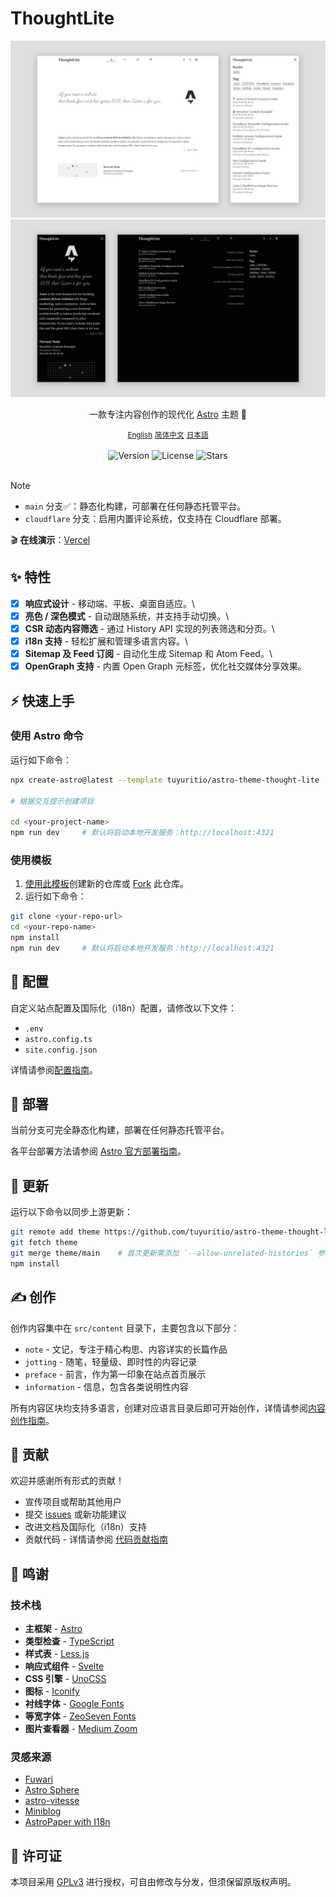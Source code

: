 # ThoughtLite

<div align="center">
    <img alt="ThoughtLite Light Mode Preview" src=".github/assets/preview-light.webp">
    <img alt="ThoughtLite Dark Mode Preview" src=".github/assets/preview-dark.webp">
    <p></p>
    <p>一款专注内容创作的现代化 <a href="https://astro.build/">Astro</a> 主题 🌟</p>
    <small><a href="README.md">English</a></small> <small><ins>简体中文</ins></small> <small><a href="README.ja.md">日本語</a></small>
</div>

<br />

<div align="center">
    <img alt="Version" src="https://img.shields.io/github/package-json/v/tuyuritio/astro-theme-thought-lite">
    <img alt="License" src="https://img.shields.io/github/license/tuyuritio/astro-theme-thought-lite">
    <img alt="Stars" src="https://img.shields.io/github/stars/tuyuritio/astro-theme-thought-lite">
</div>

<br />

> [!NOTE]
> - `main` 分支✅：静态化构建，可部署在任何静态托管平台。
> - `cloudflare` 分支：启用内置评论系统，仅支持在 Cloudflare 部署。

🎬 **在线演示**：[Vercel](https://thought-lite.vercel.app/zh-cn/)

## ✨ 特性

- [x] **响应式设计** - 移动端、平板、桌面自适应。\
- [x] **亮色 / 深色模式** - 自动跟随系统，并支持手动切换。\
- [x] **CSR 动态内容筛选** - 通过 History API 实现的列表筛选和分页。\
- [x] **i18n 支持** - 轻松扩展和管理多语言内容。\
- [x] **Sitemap 及 Feed 订阅** - 自动化生成 Sitemap 和 Atom Feed。\
- [x] **OpenGraph 支持** - 内置 Open Graph 元标签，优化社交媒体分享效果。

## ⚡️ 快速上手

### 使用 Astro 命令

运行如下命令：

```sh
npx create-astro@latest --template tuyuritio/astro-theme-thought-lite

# 根据交互提示创建项目

cd <your-project-name>
npm run dev     # 默认将启动本地开发服务：http://localhost:4321
```

### 使用模板

1. [使用此模板](https://github.com/new?template_name=astro-theme-thought-lite&template_owner=tuyuritio)创建新的仓库或 [Fork](https://github.com/tuyuritio/astro-theme-thought-lite/fork) 此仓库。
2. 运行如下命令：

```sh
git clone <your-repo-url>
cd <your-repo-name>
npm install
npm run dev     # 默认将启动本地开发服务：http://localhost:4321
```

## 🔧 配置

自定义站点配置及国际化（i18n）配置，请修改以下文件：

- `.env`
- `astro.config.ts`
- `site.config.json`

详情请参阅[配置指南](src/content/note/zh-cn/configuration.md)。

## 🚀 部署

当前分支可完全静态化构建，部署在任何静态托管平台。

各平台部署方法请参阅 [Astro 官方部署指南](https://docs.astro.build/zh-cn/guides/deploy/)。

## 🔄 更新

运行以下命令以同步上游更新：

```sh
git remote add theme https://github.com/tuyuritio/astro-theme-thought-lite.git
git fetch theme
git merge theme/main    # 首次更新需添加 `--allow-unrelated-histories` 参数
npm install
```

## ✍️ 创作

创作内容集中在 `src/content` 目录下，主要包含以下部分：

- `note` - 文记，专注于精心构思、内容详实的长篇作品
- `jotting` - 随笔，轻量级、即时性的内容记录
- `preface` - 前言，作为第一印象在站点首页展示
- `information` - 信息，包含各类说明性内容

所有内容区块均支持多语言，创建对应语言目录后即可开始创作，详情请参阅[内容创作指南](src/content/note/zh-cn/content.md)。

## 🤝 贡献

欢迎并感谢所有形式的贡献！

- 宣传项目或帮助其他用户
- 提交 [issues](https://github.com/tuyuritio/astro-theme-thought-lite/issues) 或新功能建议
- 改进文档及国际化（i18n）支持
- 贡献代码 - 详情请参阅 [代码贡献指南](CONTRIBUTING.md)

## 🙏 鸣谢

### 技术栈

- **主框架** - [Astro](https://astro.build/)
- **类型检查** - [TypeScript](https://www.typescriptlang.org/)
- **样式表** - [Less.js](https://lesscss.org/)
- **响应式组件** - [Svelte](https://svelte.dev/)
- **CSS 引擎** - [UnoCSS](https://unocss.dev/)
- **图标** - [Iconify](https://iconify.design/)
- **衬线字体** - [Google Fonts](https://fonts.google.com/)
- **等宽字体** - [ZeoSeven Fonts](https://fonts.zeoseven.com/)
- **图片查看器** - [Medium Zoom](https://github.com/francoischalifour/medium-zoom)

### 灵感来源

- [Fuwari](https://github.com/saicaca/fuwari)
- [Astro Sphere](https://github.com/markhorn-dev/astro-sphere)
- [astro-vitesse](https://github.com/adrian-ub/astro-vitesse)
- [Miniblog](https://github.com/nicholasdly/miniblog)
- [AstroPaper with I18n](https://github.com/yousef8/astro-paper-i18n)

## 📜 许可证

本项目采用 [GPLv3](LICENSE) 进行授权，可自由修改与分发，但须保留原版权声明。
